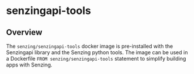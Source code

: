 # senzingapi-tools

## Overview

The `senzing/senzingapi-tools` docker image is pre-installed with the Senzingapi library and
the Senzing python tools.
The image can be used in a Dockerfile `FROM senzing/senzingapi-tools` statement to simplify
building apps with Senzing.
